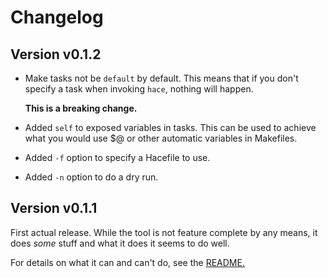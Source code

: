 # Changelog

## Version v0.1.2

* Make tasks not be `default` by default. This means that if you
  don't specify a task when invoking `hace`, nothing will happen.

  **This is a breaking change.**
* Added `self` to exposed variables in tasks. This can be used
  to achieve what you would use $@ or other automatic variables
  in Makefiles.
* Added `-f` option to specify a Hacefile to use.
* Added `-n` option to do a dry run.

## Version v0.1.1

First actual release. While the tool is not feature complete by any means,
it does *some* stuff and what it does it seems to do well.

For details on what it can and can't do, see the
[README.](https://github.com/ralsina/hace/blob/main/README.md)
